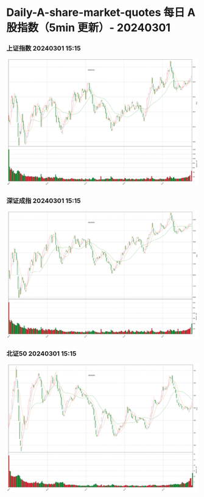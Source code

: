 
# Daily-A-share-market-quotes 每日 A 股指数（5min 更新）- 20240301

### 上证指数 20240301 15:15
![](./fig/2024/3/20240301-sh000001.png)

### 深证成指 20240301 15:15
![](./fig/2024/3/20240301-sz399001.png)

### 北证50 20240301 15:15
![](./fig/2024/3/20240301-bj899050.png)
